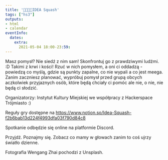 ```yaml
---
title: '🤔💭💡🎾IDEA Squash'
tags: ["hs3"]
outputs:
- html
- calendar
eventInfo:
  dates:
    extra:
      2021-05-04 18:00-23:59:
---
```

Masz pomysł? Nie siedź z nim sam! Skonfrontuj go z prawdziwymi ludźmi. :D Takimi z krwi i kości! Rzuć w nich pomysłem, a oni ci oddadzą - powiedzą co myślą, gdzie są punkty zapalne, co nie wypali a co jest meega. Zanim zaczniesz planować, wypróbuj pomysł przed grupą obcych aczkolwiek przyjaznych osób, które będą chciały ci pomóc ale nie, o nie, nie będą ci słodzić.

 Organizatorzy: Instytut Kultury Miejskiej we współpracy z Hackerspace Trójmiasto :)

 Reguły gry dostępne na <https://www.notion.so/Idea-Squash-f2b6bab13d224f4993dfa03f790d84c8>

 Spotkanie odbędzie się online na platformie Discord.

 Przyjdź. Poznajmy się. Zobacz co mamy w głowach zanim to coś ujrzy światło dzienne.

 Fotografia Wengang Zhai pochodzi z Unsplash.

 
    